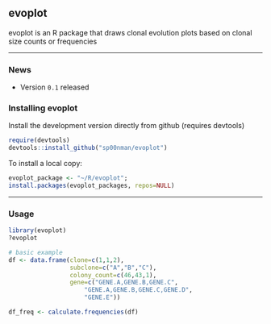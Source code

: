 evoplot
-------

evoplot is an R package that draws clonal evolution plots based on clonal size counts or frequencies

--------------------------------------------------------------------------------

### News

-   Version `0.1` released


### Installing evoplot
Install the development version directly from github (requires devtools)


```r
require(devtools)
devtools::install_github("sp00nman/evoplot") 
```

To install a local copy:

```r
evoplot_package <- "~/R/evoplot";
install.packages(evoplot_packages, repos=NULL)
```

--------------------------------------------------------------------------------
### Usage

```r
library(evoplot)
?evoplot
```

``` r
# basic example
df <- data.frame(clone=c(1,1,2),
                 subclone=c("A","B","C"),
                 colony_count=c(46,43,1),
                 gene=c("GENE.A,GENE.B,GENE.C",
                     "GENE.A,GENE.B,GENE.C,GENE.D",
                     "GENE.E")) 
```

``` r
df_freq <- calculate.frequencies(df)
```

